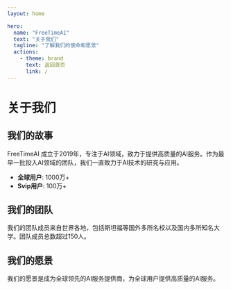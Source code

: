 ```yaml
---
layout: home

hero:
  name: "FreeTimeAI"
  text: "关于我们"
  tagline: "了解我们的使命和愿景"
  actions:
    - theme: brand
      text: 返回首页
      link: /
---
```


# 关于我们

## 我们的故事

FreeTimeAI 成立于2019年，专注于AI领域，致力于提供高质量的AI服务。作为最早一批投入AI领域的团队，我们一直致力于AI技术的研究与应用。

- **全球用户**: 1000万+
- **Svip用户**: 100万+

## 我们的团队

我们的团队成员来自世界各地，包括斯坦福等国外多所名校以及国内多所知名大学。团队成员总数超过150人。

## 我们的愿景

我们的愿景是成为全球领先的AI服务提供商，为全球用户提供高质量的AI服务。